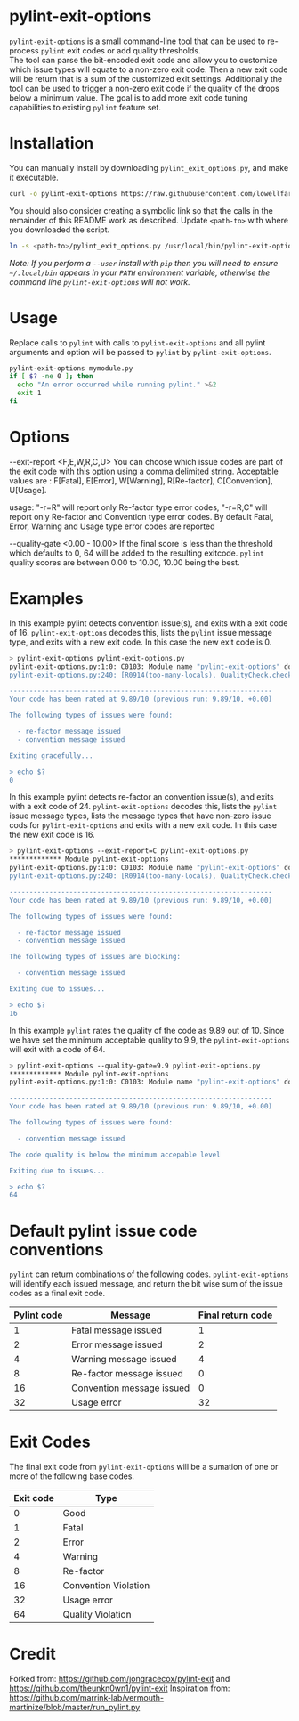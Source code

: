 # pylint-exit-options

`pylint-exit-options` is a small command-line tool that can be used to re-process `pylint` exit codes or add quality thresholds.  
The tool can parse the bit-encoded exit code and allow you to customize which issue types will equate to a non-zero exit 
code.  Then a new exit code will be return that is a sum of the customized exit settings.  Additionally the tool can be used to trigger 
a non-zero exit code if the quality of the drops below a minimum value.  The goal is to add more exit code tuning capabilities to existing `pylint` feature set.

# Installation

You can manually install by downloading `pylint_exit_options.py`, and make it executable.

```bash
curl -o pylint-exit-options https://raw.githubusercontent.com/lowellfarrell/pylint-exit-options/master/pylint_exit_options.py && chmod +x pylint_exit_options.py
```

You should also consider creating a symbolic link so that the calls in the remainder of this
README work as described.  Update `<path-to>` with where you downloaded the script.

```bash
ln -s <path-to>/pylint_exit_options.py /usr/local/bin/pylint-exit-options
```

*Note: If you perform a `--user` install with `pip` then you will need to ensure `~/.local/bin` appears in your `PATH`
environment variable, otherwise the command line `pylint-exit-options` will not work.* 

# Usage
Replace calls to `pylint` with calls to `pylint-exit-options` and all pylint arguments and option will be passed to `pylint`
by `pylint-exit-options`.

```bash
pylint-exit-options mymodule.py
if [ $? -ne 0 ]; then
  echo "An error occurred while running pylint." >&2
  exit 1
fi
```
# Options
--exit-report <F,E,W,R,C,U>
    You can choose which issue codes are part of the exit code with this option using a comma delimited 
string. Acceptable values are : F[Fatal], E[Error], W[Warning], R[Re-factor], C[Convention], U[Usage]. 

usage: "-r=R" will report only Re-factor type error codes, "-r=R,C" will report only Re-factor and Convention 
type error codes. By default Fatal, Error, Warning and Usage type error codes are reported

--quality-gate <0.00 - 10.00>
If the final score is less than the threshold which defaults to 0, 64 will be added to the resulting exitcode.  `pylint` 
quality scores are between 0.00 to 10.00, 10.00 being the best.

# Examples
In this example pylint detects convention issue(s), and exits with a exit code of 16.  `pylint-exit-options` 
decodes this, lists the `pylint` issue message type, and exits with a new exit code. In this case the new exit code is 0.

```bash
> pylint-exit-options pylint-exit-options.py
pylint-exit-options.py:1:0: C0103: Module name "pylint-exit-options" doesn't conform to snake_case naming style (invalid-name)
pylint-exit-options.py:240: [R0914(too-many-locals), QualityCheck.check_quality] Too many local variables (16/15)

------------------------------------------------------------------
Your code has been rated at 9.89/10 (previous run: 9.89/10, +0.00)

The following types of issues were found:

  - re-factor message issued
  - convention message issued

Exiting gracefully...

> echo $?
0
```

In this example pylint detects re-factor an convention issue(s), and exits with a exit code of 24.  `pylint-exit-options` 
decodes this, lists the `pylint` issue message types, lists the message types that have non-zero issue cods for 
`pylint-exit-options` and exits with a new exit code. In this case the new exit code is 16.

```bash
> pylint-exit-options --exit-report=C pylint-exit-options.py
************* Module pylint-exit-options
pylint-exit-options.py:1:0: C0103: Module name "pylint-exit-options" doesn't conform to snake_case naming style (invalid-name)
pylint-exit-options.py:240: [R0914(too-many-locals), QualityCheck.check_quality] Too many local variables (16/15)

------------------------------------------------------------------
Your code has been rated at 9.89/10 (previous run: 9.89/10, +0.00)

The following types of issues were found:

  - re-factor message issued
  - convention message issued

The following types of issues are blocking:

  - convention message issued

Exiting due to issues...

> echo $?
16
```

In this example `pylint` rates the quality of the code as 9.89 out of 10.  Since we have set the minimum acceptable quality to 9.9, 
the `pylint-exit-options` will exit with a code of 64.

```bash
> pylint-exit-options --quality-gate=9.9 pylint-exit-options.py
************* Module pylint-exit-options
pylint-exit-options.py:1:0: C0103: Module name "pylint-exit-options" doesn't conform to snake_case naming style (invalid-name)

------------------------------------------------------------------
Your code has been rated at 9.89/10 (previous run: 9.89/10, +0.00)

The following types of issues were found:

  - convention message issued

The code quality is below the minimum accepable level

Exiting due to issues...

> echo $?
64
```

# Default pylint issue code conventions
`pylint` can return combinations of the following codes.  `pylint-exit-options` will identify each
issued message, and return the bit wise sum of the issue codes as a final exit code.

| Pylint code | Message | Final return code |
| ----------- | ------- | ----------------- |
| 1  | Fatal message issued | 1 |
| 2  | Error message issued | 2 |
| 4  | Warning message issued | 4 |
| 8  | Re-factor message issued | 0 |
| 16 | Convention message issued | 0 |
| 32 | Usage error | 32 |

# Exit Codes
The final exit code from `pylint-exit-options` will be a sumation of one or more of the following base codes.

| Exit code | Type |
| --------- | ---- |
| 0  | Good |
| 1  | Fatal |
| 2  | Error |
| 4  | Warning |
| 8  | Re-factor |
| 16 | Convention Violation |
| 32 | Usage error |
| 64 | Quality Violation |


# Credit
Forked from: https://github.com/jongracecox/pylint-exit and https://github.com/theunkn0wn1/pylint-exit
Inspiration from: https://github.com/marrink-lab/vermouth-martinize/blob/master/run_pylint.py

